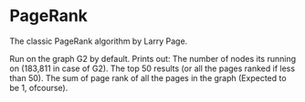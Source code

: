 # PageRank
The classic PageRank algorithm by Larry Page.

Run on the graph G2 by default.
Prints out: 
The number of nodes its running on (183,811 in case of G2).
The top 50 results (or all the pages ranked if less than 50).
The sum of page rank of all the pages in the graph (Expected to be 1, ofcourse). 
